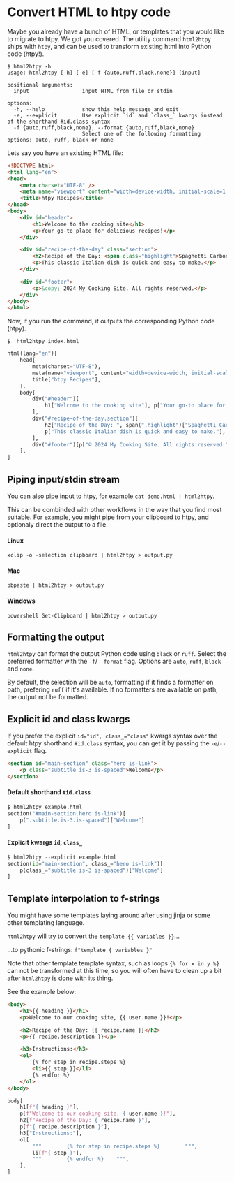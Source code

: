 
# Convert HTML to htpy code

Maybe you already have a bunch of HTML, or templates that you would like to migrate to htpy. 
We got you covered. The utility command `html2htpy` ships with `htpy`, and can be used to transform existing 
html into Python code (htpy!).

```
$ html2htpy -h
usage: html2htpy [-h] [-e] [-f {auto,ruff,black,none}] [input]

positional arguments:
  input                 input HTML from file or stdin

options:
  -h, --help            show this help message and exit
  -e, --explicit        Use explicit `id` and `class_` kwargs instead of the shorthand #id.class syntax
  -f {auto,ruff,black,none}, --format {auto,ruff,black,none}
                        Select one of the following formatting options: auto, ruff, black or none
```


Lets say you have an existing HTML file:

```html title="index.html"
<!DOCTYPE html>
<html lang="en">
<head>
    <meta charset="UTF-8" />
    <meta name="viewport" content="width=device-width, initial-scale=1.0" />
    <title>htpy Recipes</title>
</head>
<body>
    <div id="header">
        <h1>Welcome to the cooking site</h1>
        <p>Your go-to place for delicious recipes!</p>
    </div>

    <div id="recipe-of-the-day" class="section">
        <h2>Recipe of the Day: <span class="highlight">Spaghetti Carbonara</span></h2>
        <p>This classic Italian dish is quick and easy to make.</p>
    </div>

    <div id="footer">
        <p>&copy; 2024 My Cooking Site. All rights reserved.</p>
    </div>
</body>
</html>
```

Now, if you run the command, it outputs the corresponding Python code (htpy).

```
$  html2htpy index.html
```

```py
html(lang="en")[
    head[
        meta(charset="UTF-8"),
        meta(name="viewport", content="width=device-width, initial-scale=1.0"),
        title["htpy Recipes"],
    ],
    body[
        div("#header")[
            h1["Welcome to the cooking site"], p["Your go-to place for delicious recipes!"]
        ],
        div("#recipe-of-the-day.section")[
            h2["Recipe of the Day: ", span(".highlight")["Spaghetti Carbonara"]],
            p["This classic Italian dish is quick and easy to make."],
        ],
        div("#footer")[p["© 2024 My Cooking Site. All rights reserved."]],
    ],
]
```

## Piping input/stdin stream

You can also pipe input to htpy, for example `cat demo.html | html2htpy`.

This can be combinded with other workflows in the way that you find most suitable. 
For example, you might pipe from your clipboard to htpy, and optionaly direct the output to a file.

#### Linux 

```
xclip -o -selection clipboard | html2htpy > output.py
```

#### Mac 

```
pbpaste | html2htpy > output.py
```

#### Windows

```
powershell Get-Clipboard | html2htpy > output.py
```


## Formatting the output
`html2htpy` can format the output Python code using `black` or `ruff`.
Select the preferred formatter with the `-f`/`--format` flag. Options are `auto`, `ruff`, `black` and `none`.

By default, the selection will be `auto`, formatting if it finds a formatter on path, prefering `ruff` if it's available.
If no formatters are available on path, the output not be formatted.


## Explicit id and class kwargs


If you prefer the explicit `id="id", class_="class"` kwargs syntax over the default htpy shorthand `#id.class` syntax, you can get it by passing the `-e`/`--explicit` flag.

```html title="example.html"
<section id="main-section" class="hero is-link">
    <p class="subtitle is-3 is-spaced">Welcome</p>
</section>
```

#### Default shorthand `#id.class`
```py
$ html2htpy example.html
section("#main-section.hero.is-link")[
    p(".subtitle.is-3.is-spaced")["Welcome"]
]
```

#### Explicit kwargs `id`, `class_`
```py
$ html2htpy --explicit example.html
section(id="main-section", class_="hero is-link")[
    p(class_="subtitle is-3 is-spaced")["Welcome"]
]
```

## Template interpolation to f-strings

You might have some templates laying around after using jinja or some other templating language.

`html2htpy` will try to convert the `template {{ variables }}`... 

...to pythonic f-strings: `f"template { variables }"` 

Note that other template template syntax, such as loops `{% for x in y %}` can not be transformed at 
this time, so you will often have to clean up a bit after `html2htpy` is done with its thing.

See the example below:

```html title="jinja.html"
<body>
    <h1>{{ heading }}</h1>
    <p>Welcome to our cooking site, {{ user.name }}!</p>

    <h2>Recipe of the Day: {{ recipe.name }}</h2>
    <p>{{ recipe.description }}</p>

    <h3>Instructions:</h3>
    <ol>
        {% for step in recipe.steps %}
        <li>{{ step }}</li>
        {% endfor %}
    </ol>
</body>
```

```py title="$ html2htpy jinja.html"
body[
    h1[f"{ heading }"],
    p[f"Welcome to our cooking site, { user.name }!"],
    h2[f"Recipe of the Day: { recipe.name }"],
    p[f"{ recipe.description }"],
    h3["Instructions:"],
    ol[
        """        {% for step in recipe.steps %}        """,
        li[f"{ step }"],
        """        {% endfor %}    """,
    ],
]
```

